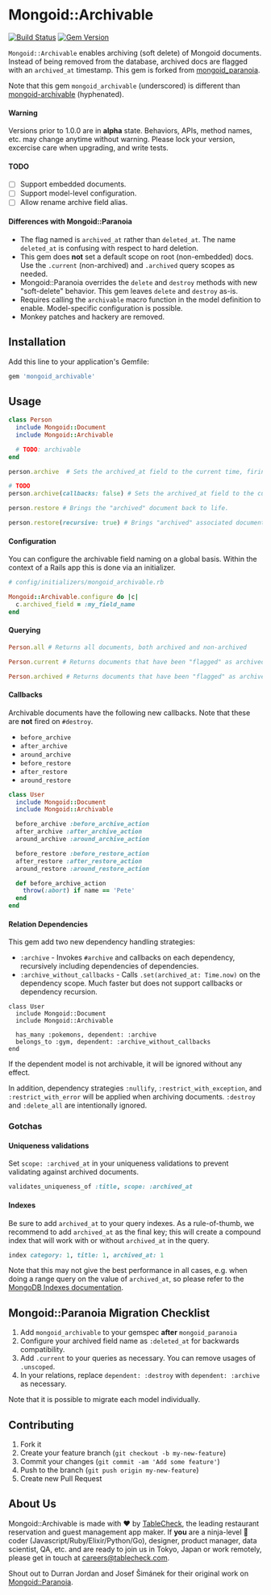 # Mongoid::Archivable

[![Build Status](https://travis-ci.org/tablecheck/mongoid_archivable.svg?branch=master)](https://travis-ci.org/simi/mongoid_archivable)
[![Gem Version](https://img.shields.io/gem/v/mongoid_archivable.svg)](https://rubygems.org/gems/mongoid_archivable)

`Mongoid::Archivable` enables archiving (soft delete) of Mongoid documents.
Instead of being removed from the database, archived docs are flagged with an `archived_at` timestamp.
This gem is forked from [mongoid_paranoia](https://github.com/simi/mongoid_paranoia).

Note that this gem `mongoid_archivable` (underscored) is different than
[mongoid-archivable](https://github.com/Sign2Pay/mongoid-archivable) (hyphenated).

#### Warning

Versions prior to 1.0.0 are in **alpha** state. Behaviors, APIs, method names, etc.
may change anytime without warning. Please lock your version, excercise care when upgrading,
and write tests.

#### TODO

* [ ] Support embedded documents.
* [ ] Support model-level configuration.
* [ ] Allow rename archive field alias.

#### Differences with Mongoid::Paranoia

* The flag named is `archived_at` rather than `deleted_at`.
The name `deleted_at` is confusing with respect to hard deletion.
* This gem does **not** set a default scope on root (non-embedded) docs.
Use the `.current` (non-archived) and `.archived` query scopes as needed.
* Mongoid::Paranoia overrides the `delete` and `destroy` methods with new "soft-delete" behavior.
This gem leaves `delete` and `destroy` as-is.
* Requires calling the `archivable` macro function in the model definition to enable.
Model-specific configuration is possible.
* Monkey patches and hackery are removed.

## Installation

Add this line to your application's Gemfile:

```ruby
gem 'mongoid_archivable'
```

## Usage

```ruby
class Person
  include Mongoid::Document
  include Mongoid::Archivable

  # TODO: archivable
end

person.archive  # Sets the archived_at field to the current time, firing callbacks.

# TODO
person.archive(callbacks: false) # Sets the archived_at field to the current time, ignoring callbacks.

person.restore # Brings the "archived" document back to life.

person.restore(recursive: true) # Brings "archived" associated documents back to life recursively
```

#### Configuration

You can configure the archivable field naming on a global basis. Within the context of a Rails app this is done via an initializer.

```ruby
# config/initializers/mongoid_archivable.rb

Mongoid::Archivable.configure do |c|
  c.archived_field = :my_field_name
end
```

#### Querying

```ruby
Person.all # Returns all documents, both archived and non-archived

Person.current # Returns documents that have been "flagged" as archived.

Person.archived # Returns documents that have been "flagged" as archived.
```

#### Callbacks

Archivable documents have the following new callbacks. Note that these are **not** fired on `#destroy`.

* `before_archive`
* `after_archive`
* `around_archive`
* `before_restore`
* `after_restore`
* `around_restore`

```ruby
class User
  include Mongoid::Document
  include Mongoid::Archivable

  before_archive :before_archive_action
  after_archive :after_archive_action
  around_archive :around_archive_action

  before_restore :before_restore_action
  after_restore :after_restore_action
  around_restore :around_restore_action

  def before_archive_action
    throw(:abort) if name == 'Pete'
  end
end
```

#### Relation Dependencies

This gem add two new dependency handling strategies:

* `:archive` - Invokes `#archive` and callbacks on each dependency, recursively
including dependencies of dependencies.
* `:archive_without_callbacks` - Calls `.set(archived_at: Time.now)` on the
dependency scope. Much faster but does not support callbacks or dependency recursion.

```
class User
  include Mongoid::Document
  include Mongoid::Archivable

  has_many :pokemons, dependent: :archive
  belongs_to :gym, dependent: :archive_without_callbacks
end
```

If the dependent model is not archivable, it will be ignored without any effect.

In addition, dependency strategies `:nullify`, `:restrict_with_exception`,
and `:restrict_with_error` will be applied when archiving documents.
`:destroy` and `:delete_all` are intentionally ignored.

### Gotchas

#### Uniqueness validations

Set `scope: :archived_at` in your uniqueness validations to prevent validating against archived documents.

```ruby
validates_uniqueness_of :title, scope: :archived_at
```

#### Indexes

Be sure to add `archived_at` to your query indexes. As a rule-of-thumb, we recommend
to add `archived_at` as the final key; this will create a compound index that will work
with or without `archived_at` in the query.

```ruby
index category: 1, title: 1, archived_at: 1
```

Note that this may not give the best performance in all cases, e.g. when doing a range query
on the value of `archived_at`, so please refer to the
[MongoDB Indexes documentation](https://docs.mongodb.com/manual/indexes/).

## Mongoid::Paranoia Migration Checklist

1. Add `mongoid_archivable` to your gemspec **after** `mongoid_paranoia`
2. Configure your archived field name as `:deleted_at` for backwards compatibility.
3. Add `.current` to your queries as necessary. You can remove usages of `.unscoped`.
4. In your relations, replace `dependent: :destroy` with `dependent: :archive` as necessary.

Note that it is possible to migrate each model individually.

## Contributing

1. Fork it
2. Create your feature branch (`git checkout -b my-new-feature`)
3. Commit your changes (`git commit -am 'Add some feature'`)
4. Push to the branch (`git push origin my-new-feature`)
5. Create new Pull Request

## About Us

Mongoid::Archivable is made with ❤ by [TableCheck](https://www.tablecheck.com/en/join/),
the leading restaurant reservation and guest management app maker.
If **you** are a ninja-level 🥷 coder (Javascript/Ruby/Elixir/Python/Go),
designer, product manager, data scientist, QA, etc. and are ready to join us in Tokyo, Japan
or work remotely, please get in touch at [careers@tablecheck.com](mailto:careers@tablecheck.com).

Shout out to Durran Jordan and Josef Šimánek for their original work on
[Mongoid::Paranoia](https://github.com/simi/mongoid_paranoia).
